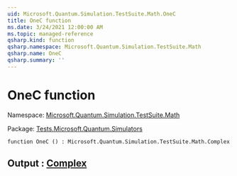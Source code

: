 ```yaml
---
uid: Microsoft.Quantum.Simulation.TestSuite.Math.OneC
title: OneC function
ms.date: 3/24/2021 12:00:00 AM
ms.topic: managed-reference
qsharp.kind: function
qsharp.namespace: Microsoft.Quantum.Simulation.TestSuite.Math
qsharp.name: OneC
qsharp.summary: ''
---
```


# OneC function

Namespace: [Microsoft.Quantum.Simulation.TestSuite.Math](xref:Microsoft.Quantum.Simulation.TestSuite.Math)

Package: [Tests.Microsoft.Quantum.Simulators](https://nuget.org/packages/Tests.Microsoft.Quantum.Simulators)




```qsharp
function OneC () : Microsoft.Quantum.Simulation.TestSuite.Math.Complex
```


## Output : [Complex](xref:Microsoft.Quantum.Simulation.TestSuite.Math.Complex)

